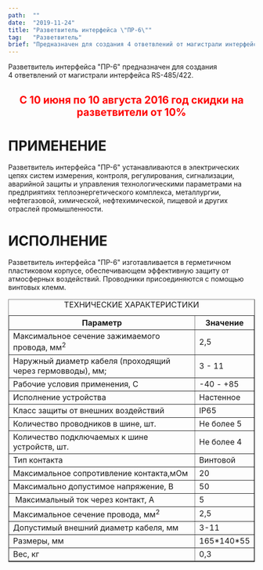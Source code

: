 ```yaml
---
path:  ""
date:  "2019-11-24"
title: "Разветвитель интерфейса \"ПР-6\""
tag:   "Разветвитель"
brief: "Предназначен для создания 4 ответвлений от магистрали интерфейса RS-485/422. Исполнение IP65."
---
```


<p>Разветвитель интерфейса "ПР-6" предназначен для создания 4&nbsp;ответвлений от магистрали интерфейса RS-485/422.</p>
<h2 style="text-align: center;"><span style="color: #ff0000;">С 10 июня по 10 августа 2016 год скидки на разветвители от 10%</span></h2>
<h1>ПРИМЕНЕНИЕ</h1>
<p>Разветвитель интерфейса "ПР-6" устанавливаются в электрических цепях систем измерения, контроля, регулирования, сигнализации, аварийной защиты и управления технологическими параметрами на предприятиях теплоэнергетического комплекса, металлургии, нефтегазовой, химической, нефтехимической, пищевой и других отраслей промышленности.</p>
<h1>ИСПОЛНЕНИЕ</h1>
<p>Разветвитель интерфейса "ПР-6" изготавливается в герметичном пластиковом корпусе, обеспечивающем эффективную защиту от атмосферных воздействий. Проводники присоединяются с помощью винтовых клемм.</p>
<table border="1" class="tech-table"><caption>ТЕХНИЧЕСКИЕ ХАРАКТЕРИСТИКИ</caption>
<tbody>
<tr><th>Параметр</th><th>Значение</th></tr>
<tr>
<td class="td-1">Максимальное сечение зажимаемого провода, мм<sup>2</sup></td>
<td class="td-2">2,5</td>
</tr>
<tr>
<td class="td-1">Наружный диаметр кабеля (проходящий через гермовводы), мм;</td>
<td class="td-2">3 - 11</td>
</tr>
<tr>
<td class="td-1">Рабочие условия применения, С</td>
<td class="td-2">-40 - +85</td>
</tr>
<tr>
<td class="td-1">Исполнение устройства</td>
<td class="td-2">Настенное</td>
</tr>
<tr>
<td>Класс защиты от внешних воздействий</td>
<td class="td-2">IP65</td>
</tr>
<tr>
<td class="td-1">Количество проводников в шине, шт.</td>
<td class="td-2">Не более 5</td>
</tr>
<tr>
<td class="td-1">Количество подключаемых к шине устройств, шт.</td>
<td class="td-2">Не более 4</td>
</tr>
<tr>
<td class="td-1">Тип контакта</td>
<td class="td-2">Винтовой</td>
</tr>
<tr>
<td class="td-1">Максимальное сопротивление контакта,мОм</td>
<td class="td-2">20</td>
</tr>
<tr>
<td class="td-1">Максимально допустимое напряжение, В</td>
<td class="td-2">50</td>
</tr>
<tr>
<td class="td-1">&nbsp;Максимальный ток через контакт, А</td>
<td class="td-2">5</td>
</tr>
<tr>
<td class="td-1">Максимальное сечение провода, мм<sup>2</sup></td>
<td class="td-2">2,5</td>
</tr>
<tr>
<td class="td-1">Допустимый внешний диаметр кабеля, мм</td>
<td class="td-2">3-11</td>
</tr>
<tr>
<td class="td-1">Размеры, мм</td>
<td class="td-2">165*140*55</td>
</tr>
<tr>
<td class="td-1">Вес, кг</td>
<td class="td-2">0,3</td>
</tr>
</tbody>
</table>